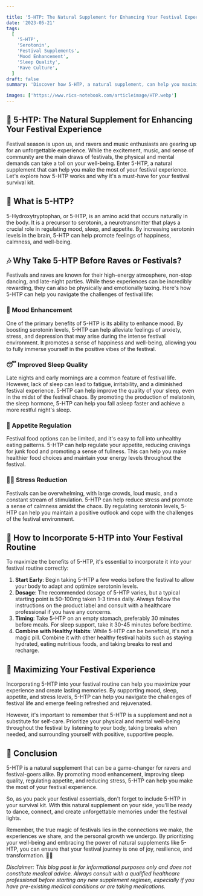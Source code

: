 ```yaml
---

title: '5-HTP: The Natural Supplement for Enhancing Your Festival Experience 🎉'
date: '2023-05-21'
tags:
  [
    '5-HTP',
    'Serotonin',
    'Festival Supplements',
    'Mood Enhancement',
    'Sleep Quality',
    'Rave Culture',
  ]
draft: false
summary: 'Discover how 5-HTP, a natural supplement, can help you maximize your festival experience. From boosting your mood to improving sleep quality, 5-HTP is a game-changer for ravers and festival-goers alike. 🌈🎶'

images: ['https://www.rics-notebook.com/articleimage/HTP.webp']
---
```


## 🌟 5-HTP: The Natural Supplement for Enhancing Your Festival Experience

Festival season is upon us, and ravers and music enthusiasts are gearing up for an unforgettable experience. While the excitement, music, and sense of community are the main draws of festivals, the physical and mental demands can take a toll on your well-being. Enter 5-HTP, a natural supplement that can help you make the most of your festival experience. Let's explore how 5-HTP works and why it's a must-have for your festival survival kit.

## 🧠 What is 5-HTP?

5-Hydroxytryptophan, or 5-HTP, is an amino acid that occurs naturally in the body. It is a precursor to serotonin, a neurotransmitter that plays a crucial role in regulating mood, sleep, and appetite. By increasing serotonin levels in the brain, 5-HTP can help promote feelings of happiness, calmness, and well-being.

## 🎶 Why Take 5-HTP Before Raves or Festivals?

Festivals and raves are known for their high-energy atmosphere, non-stop dancing, and late-night parties. While these experiences can be incredibly rewarding, they can also be physically and emotionally taxing. Here's how 5-HTP can help you navigate the challenges of festival life:

### 🌈 Mood Enhancement

One of the primary benefits of 5-HTP is its ability to enhance mood. By boosting serotonin levels, 5-HTP can help alleviate feelings of anxiety, stress, and depression that may arise during the intense festival environment. It promotes a sense of happiness and well-being, allowing you to fully immerse yourself in the positive vibes of the festival.

### 😴 Improved Sleep Quality

Late nights and early mornings are a common feature of festival life. However, lack of sleep can lead to fatigue, irritability, and a diminished festival experience. 5-HTP can help improve the quality of your sleep, even in the midst of the festival chaos. By promoting the production of melatonin, the sleep hormone, 5-HTP can help you fall asleep faster and achieve a more restful night's sleep.

### 🍴 Appetite Regulation

Festival food options can be limited, and it's easy to fall into unhealthy eating patterns. 5-HTP can help regulate your appetite, reducing cravings for junk food and promoting a sense of fullness. This can help you make healthier food choices and maintain your energy levels throughout the festival.

### 🧘‍♀️ Stress Reduction

Festivals can be overwhelming, with large crowds, loud music, and a constant stream of stimulation. 5-HTP can help reduce stress and promote a sense of calmness amidst the chaos. By regulating serotonin levels, 5-HTP can help you maintain a positive outlook and cope with the challenges of the festival environment.

## 💪 How to Incorporate 5-HTP into Your Festival Routine

To maximize the benefits of 5-HTP, it's essential to incorporate it into your festival routine correctly:

1. **Start Early**: Begin taking 5-HTP a few weeks before the festival to allow your body to adapt and optimize serotonin levels.
2. **Dosage**: The recommended dosage of 5-HTP varies, but a typical starting point is 50-100mg taken 1-3 times daily. Always follow the instructions on the product label and consult with a healthcare professional if you have any concerns.
3. **Timing**: Take 5-HTP on an empty stomach, preferably 30 minutes before meals. For sleep support, take it 30-45 minutes before bedtime.
4. **Combine with Healthy Habits**: While 5-HTP can be beneficial, it's not a magic pill. Combine it with other healthy festival habits such as staying hydrated, eating nutritious foods, and taking breaks to rest and recharge.

## 🎉 Maximizing Your Festival Experience

Incorporating 5-HTP into your festival routine can help you maximize your experience and create lasting memories. By supporting mood, sleep, appetite, and stress levels, 5-HTP can help you navigate the challenges of festival life and emerge feeling refreshed and rejuvenated.

However, it's important to remember that 5-HTP is a supplement and not a substitute for self-care. Prioritize your physical and mental well-being throughout the festival by listening to your body, taking breaks when needed, and surrounding yourself with positive, supportive people.

## 🌈 Conclusion

5-HTP is a natural supplement that can be a game-changer for ravers and festival-goers alike. By promoting mood enhancement, improving sleep quality, regulating appetite, and reducing stress, 5-HTP can help you make the most of your festival experience.

So, as you pack your festival essentials, don't forget to include 5-HTP in your survival kit. With this natural supplement on your side, you'll be ready to dance, connect, and create unforgettable memories under the festival lights.

Remember, the true magic of festivals lies in the connections we make, the experiences we share, and the personal growth we undergo. By prioritizing your well-being and embracing the power of natural supplements like 5-HTP, you can ensure that your festival journey is one of joy, resilience, and transformation. 🎉✨

_Disclaimer: This blog post is for informational purposes only and does not constitute medical advice. Always consult with a qualified healthcare professional before starting any new supplement regimen, especially if you have pre-existing medical conditions or are taking medications._
